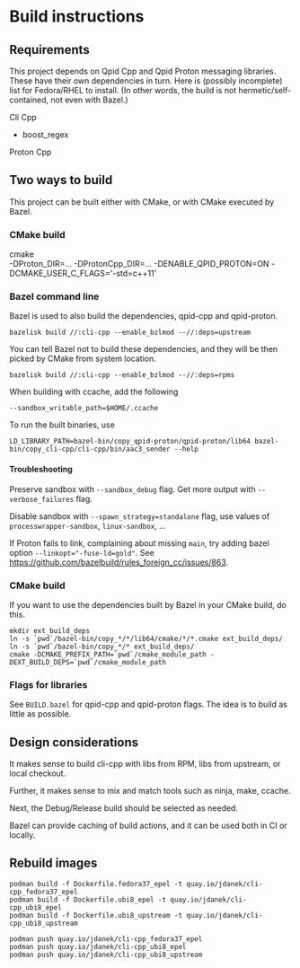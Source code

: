 # Build instructions

## Requirements

This project depends on Qpid Cpp and Qpid Proton messaging libraries.
These have their own dependencies in turn.
Here is (possibly incomplete) list for Fedora/RHEL to install.
(In other words, the build is not hermetic/self-contained, not even with Bazel.)

Cli Cpp

* boost_regex

Proton Cpp

## Two ways to build

This project can be built either with CMake, or with CMake executed by Bazel.

### CMake build

   cmake \
        -DProton_DIR=...
        -DProtonCpp_DIR=...
        -DENABLE_QPID_PROTON=ON
        -DCMAKE_USER_C_FLAGS='-std=c++11'

### Bazel command line

Bazel is used to also build the dependencies, qpid-cpp and qpid-proton.

    bazelisk build //:cli-cpp --enable_bzlmod --//:deps=upstream

You can tell Bazel not to build these dependencies, and they will be then picked by CMake from system location.

    bazelisk build //:cli-cpp --enable_bzlmod --//:deps=rpms

When building with ccache, add the following

    --sandbox_writable_path=$HOME/.ccache

To run the built binaries, use

    LD_LIBRARY_PATH=bazel-bin/copy_qpid-proton/qpid-proton/lib64 bazel-bin/copy_cli-cpp/cli-cpp/bin/aac3_sender --help

#### Troubleshooting

Preserve sandbox with `--sandbox_debug` flag.
Get more output with `--verbose_failures` flag.

Disable sandbox with `--spawn_strategy=standalone` flag, use values of `processwrapper-sandbox`, `linux-sandbox`, ...

If Proton fails to link, complaining about missing `main`,  try adding bazel option `--linkopt="-fuse-ld=gold"`.
See https://github.com/bazelbuild/rules_foreign_cc/issues/863.

### CMake build

If you want to use the dependencies built by Bazel in your CMake build, do this.

    mkdir ext_build_deps
    ln -s `pwd`/bazel-bin/copy_*/*/lib64/cmake/*/*.cmake ext_build_deps/
    ln -s `pwd`/bazel-bin/copy_*/* ext_build_deps/
    cmake -DCMAKE_PREFIX_PATH=`pwd`/cmake_module_path -DEXT_BUILD_DEPS=`pwd`/cmake_module_path

### Flags for libraries

See `BUILD.bazel` for qpid-cpp and qpid-proton flags.
The idea is to build as little as possible.

## Design considerations

It makes sense to build cli-cpp with libs from RPM, libs from upstream, or local checkout.

Further, it makes sense to mix and match tools such as ninja, make, ccache.

Next, the Debug/Release build should be selected as needed.

Bazel can provide caching of build actions, and it can be used both in CI or locally.

## Rebuild images

```shell
podman build -f Dockerfile.fedora37_epel -t quay.io/jdanek/cli-cpp_fedora37_epel
podman build -f Dockerfile.ubi8_epel -t quay.io/jdanek/cli-cpp_ubi8_epel
podman build -f Dockerfile.ubi8_upstream -t quay.io/jdanek/cli-cpp_ubi8_upstream

podman push quay.io/jdanek/cli-cpp_fedora37_epel
podman push quay.io/jdanek/cli-cpp_ubi8_epel
podman push quay.io/jdanek/cli-cpp_ubi8_upstream
```
